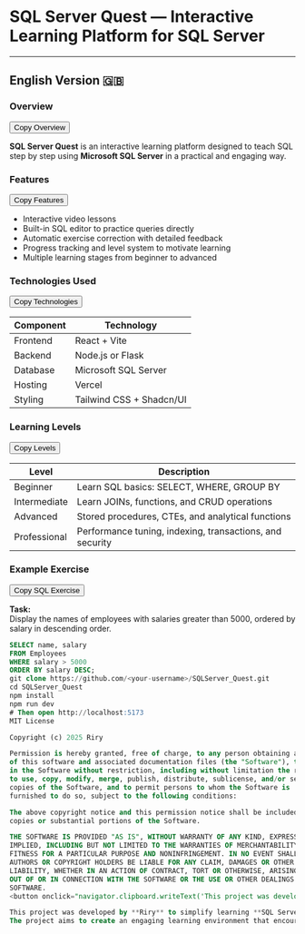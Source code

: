 # SQL Server Quest — Interactive Learning Platform for SQL Server
---

## English Version 🇬🇧

### Overview

<button onclick="navigator.clipboard.writeText('SQL Server Quest is an interactive learning platform designed to teach SQL step by step using Microsoft SQL Server in a practical and engaging way.')">Copy Overview</button>

**SQL Server Quest** is an interactive learning platform designed to teach SQL step by step using **Microsoft SQL Server** in a practical and engaging way.

### Features

<button onclick="navigator.clipboard.writeText('- Interactive video lessons\n- Built-in SQL editor to practice queries directly\n- Automatic exercise correction with detailed feedback\n- Progress tracking and level system to motivate learning\n- Multiple learning stages from beginner to advanced')">Copy Features</button>

- Interactive video lessons  
- Built-in SQL editor to practice queries directly  
- Automatic exercise correction with detailed feedback  
- Progress tracking and level system to motivate learning  
- Multiple learning stages from beginner to advanced  

### Technologies Used

<button onclick="navigator.clipboard.writeText('| Component | Technology |\n|------------|-------------|\n| Frontend | React + Vite |\n| Backend | Node.js or Flask |\n| Database | Microsoft SQL Server |\n| Hosting | Vercel |\n| Styling | Tailwind CSS + Shadcn/UI |')">Copy Technologies</button>

| Component | Technology |
|------------|-------------|
| Frontend | React + Vite |
| Backend | Node.js or Flask |
| Database | Microsoft SQL Server |
| Hosting | Vercel |
| Styling | Tailwind CSS + Shadcn/UI |

### Learning Levels

<button onclick="navigator.clipboard.writeText('| Level | Description |\n|--------|--------------|\n| Beginner | Learn SQL basics: SELECT, WHERE, GROUP BY |\n| Intermediate | Learn JOINs, functions, and CRUD operations |\n| Advanced | Stored procedures, CTEs, and analytical functions |\n| Professional | Performance tuning, indexing, transactions, and security |')">Copy Levels</button>

| Level | Description |
|--------|--------------|
| Beginner | Learn SQL basics: SELECT, WHERE, GROUP BY |
| Intermediate | Learn JOINs, functions, and CRUD operations |
| Advanced | Stored procedures, CTEs, and analytical functions |
| Professional | Performance tuning, indexing, transactions, and security |

### Example Exercise

<button onclick="navigator.clipboard.writeText('SELECT name, salary\nFROM Employees\nWHERE salary > 5000\nORDER BY salary DESC;')">Copy SQL Exercise</button>

**Task:**  
Display the names of employees with salaries greater than 5000, ordered by salary in descending order.

```sql
SELECT name, salary
FROM Employees
WHERE salary > 5000
ORDER BY salary DESC;
git clone https://github.com/<your-username>/SQLServer_Quest.git
cd SQLServer_Quest
npm install
npm run dev
# Then open http://localhost:5173
MIT License

Copyright (c) 2025 Riry

Permission is hereby granted, free of charge, to any person obtaining a copy
of this software and associated documentation files (the "Software"), to deal
in the Software without restriction, including without limitation the rights
to use, copy, modify, merge, publish, distribute, sublicense, and/or sell
copies of the Software, and to permit persons to whom the Software is
furnished to do so, subject to the following conditions:

The above copyright notice and this permission notice shall be included in all
copies or substantial portions of the Software.

THE SOFTWARE IS PROVIDED "AS IS", WITHOUT WARRANTY OF ANY KIND, EXPRESS OR
IMPLIED, INCLUDING BUT NOT LIMITED TO THE WARRANTIES OF MERCHANTABILITY,
FITNESS FOR A PARTICULAR PURPOSE AND NONINFRINGEMENT. IN NO EVENT SHALL THE
AUTHORS OR COPYRIGHT HOLDERS BE LIABLE FOR ANY CLAIM, DAMAGES OR OTHER
LIABILITY, WHETHER IN AN ACTION OF CONTRACT, TORT OR OTHERWISE, ARISING FROM,
OUT OF OR IN CONNECTION WITH THE SOFTWARE OR THE USE OR OTHER DEALINGS IN THE
SOFTWARE.
<button onclick="navigator.clipboard.writeText('This project was developed by Riry to simplify learning SQL Server in a practical and interactive way that helps learners apply concepts step by step. The project aims to create an engaging learning environment that encourages persistence and motivates learners to progress from beginner to professional with confidence and competence.')">Copy About Project & Author</button>

This project was developed by **Riry** to simplify learning **SQL Server** in a practical and interactive way that helps learners apply concepts step by step.  
The project aims to create an engaging learning environment that encourages persistence and motivates learners to progress from beginner to professional with confidence and competence.
